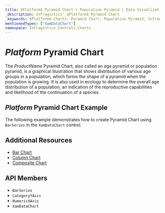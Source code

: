 ```yaml
---
title: $Platform$ Pyramid Chart | Population Pyramid | Data Visualization | Infragistics
_description: Infragistics' $Platform$ Pyramid Chart
_keywords: $Platform$ Charts, Pyramid Chart, Population Pyramid, Infragistics
mentionedTypes: ["XamDataChart"]
namespace: Infragistics.Controls.Charts
---
```

# $Platform$ Pyramid Chart

The $ProductName$ Pyramid Chart, also called an age pyramid or population pyramid, is a graphical illustration that shows distribution of various age groups in a population, which forms the shape of a pyramid when the population is growing. It is also used in ecology to determine the overall age distribution of a population; an indication of the reproductive capabilities and likelihood of the continuation of a species.

## $Platform$ Pyramid Chart Example

The following example demonstrates how to create Pyramid Chart using `BarSeries` in the `XamDataChart` control.

<code-view style="height: 600px"
           data-demos-base-url="{environment:dvDemosBaseUrl}"
           iframe-src="{environment:dvDemosBaseUrl}/charts/data-chart-pyramid-chart"
           github-src="charts/data-chart/pyramid-chart"
           alt="$Platform$ Pyramid Chart Example" >
</code-view>

<div class="divider--half"></div>

## Additional Resources
- [Bar Chart](bar-chart.md)
- [Column Chart](column-chart.md)
- [Composite Chart](composite-chart.md)
<!-- - [Gantt Chart](gantt-chart.md) -->

## API Members
- `BarSeries`
- `CategoryYAxis`
- `NumericXAxis`
- `XamDataChart`
